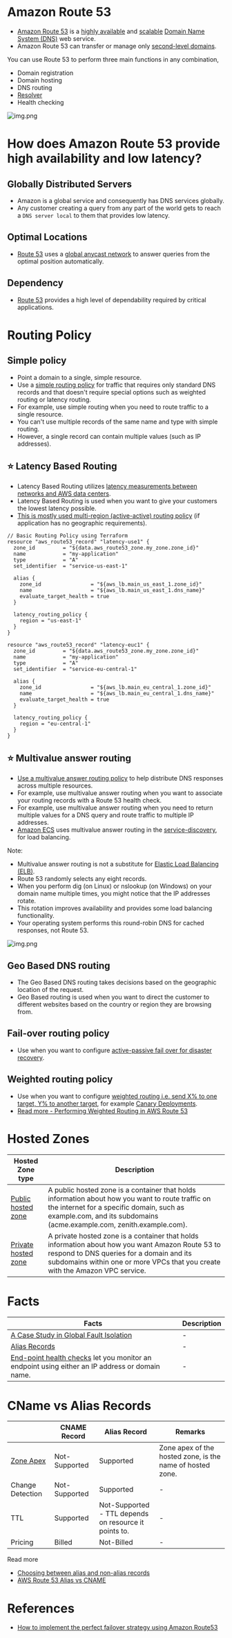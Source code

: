 
# Amazon Route 53
- [Amazon Route 53](https://docs.aws.amazon.com/Route53/latest/DeveloperGuide/Welcome.html) is a [highly available](../../../1_HLDDesignComponents/0_SystemGlossaries/Reliability/HighAvailability.md) and [scalable](../../../1_HLDDesignComponents/0_SystemGlossaries/Scalability/DBScalability.md) [Domain Name System (DNS)](https://www.cloudflare.com/learning/dns/what-is-dns/) web service. 
- Amazon Route 53 can transfer or manage only [second-level domains](https://developer.mozilla.org/en-US/docs/Glossary/Second-level_Domain).

You can use Route 53 to perform three main functions in any combination,
- Domain registration
- Domain hosting
- DNS routing
- [Resolver](https://docs.aws.amazon.com/Route53/latest/DeveloperGuide/resolver.html)
- Health checking

![img.png](../../0_AWSDesigns/DesignMultiRegionActiveActiveArchitectureOnAWS/AWS-Multi-Region-AZ-HA.drawio.png)

# How does Amazon Route 53 provide high availability and low latency?

## Globally Distributed Servers
- Amazon is a global service and consequently has DNS services globally.
- Any customer creating a query from any part of the world gets to reach a `DNS server local` to them that provides low latency.

## Optimal Locations
- [Route 53](https://docs.aws.amazon.com/Route53/latest/DeveloperGuide/Welcome.html) uses a [global anycast network](https://www.cloudflare.com/learning/cdn/glossary/anycast-network/) to answer queries from the optimal position automatically.

## Dependency
- [Route 53](https://docs.aws.amazon.com/Route53/latest/DeveloperGuide/Welcome.html) provides a high level of dependability required by critical applications.

# Routing Policy

## Simple policy
- Point a domain to a single, simple resource.
- Use a [simple routing policy](https://aws.amazon.com/premiumsupport/knowledge-center/multivalue-versus-simple-policies/) for traffic that requires only standard DNS records and that doesn't require special options such as weighted routing or latency routing. 
- For example, use simple routing when you need to route traffic to a single resource. 
- You can't use multiple records of the same name and type with simple routing. 
- However, a single record can contain multiple values (such as IP addresses).

## :star: Latency Based Routing
- Latency Based Routing utilizes [latency measurements between networks and AWS data centers](../../../1_HLDDesignComponents/0_SystemGlossaries/Scalability/LatencyThroughput.md).
- Latency Based Routing is used when you want to give your customers the lowest latency possible.
- [This is mostly used multi-region (active-active) routing policy](../../AWS-Global-Architecture-Region-AZ.md) (if application has no geographic requirements).

````
// Basic Routing Policy using Terraform
resource "aws_route53_record" "latency-use1" {
  zone_id         = "${data.aws_route53_zone.my_zone.zone_id}"
  name            = "my-application"
  type            = "A"
  set_identifier  = "service-us-east-1"

  alias {
    zone_id                = "${aws_lb.main_us_east_1.zone_id}"
    name                   = "${aws_lb.main_us_east_1.dns_name}"
    evaluate_target_health = true
  }

  latency_routing_policy {
    region = "us-east-1"
  }
}

resource "aws_route53_record" "latency-euc1" {
  zone_id         = "${data.aws_route53_zone.my_zone.zone_id}"
  name            = "my-application"
  type            = "A"
  set_identifier  = "service-eu-central-1"

  alias {
    zone_id                = "${aws_lb.main_eu_central_1.zone_id}"
    name                   = "${aws_lb.main_eu_central_1.dns_name}"
    evaluate_target_health = true
  }

  latency_routing_policy {
    region = "eu-central-1"
  }
}
````

## :star: Multivalue answer routing
- [Use a multivalue answer routing policy](https://aws.amazon.com/premiumsupport/knowledge-center/multivalue-versus-simple-policies/) to help distribute DNS responses across multiple resources. 
- For example, use multivalue answer routing when you want to associate your routing records with a Route 53 health check. 
- For example, use multivalue answer routing when you need to return multiple values for a DNS query and route traffic to multiple IP addresses.
- [Amazon ECS](../../4_ContainerOrchestrationServices/AmazonECS/Readme.md) uses multivalue answer routing in the [service-discovery](../../../1_HLDDesignComponents/1_MicroServicesSOA/2_ServiceRegistry&Discovery/Readme.md), for load balancing.

Note: 
- Multivalue answer routing is not a substitute for [Elastic Load Balancing (ELB)](../2_ApplicationNetworking/ElasticLoadBalancer/Readme.md). 
- Route 53 randomly selects any eight records. 
- When you perform dig (on Linux) or nslookup (on Windows) on your domain name multiple times, you might notice that the IP addresses rotate. 
- This rotation improves availability and provides some load balancing functionality. 
- Your operating system performs this round-robin DNS for cached responses, not Route 53.

![img.png](../assets/route53-multi-value-routing.png)

## Geo Based DNS routing
- The Geo Based DNS routing takes decisions based on the geographic location of the request.
- Geo Based routing is used when you want to direct the customer to different websites based on the country or region they are browsing from.

## Fail-over routing policy
- Use when you want to configure [active-passive fail over for disaster recovery](../../../1_HLDDesignComponents/0_SystemGlossaries/Reliability/HighAvailability.md#active-passive-policy).

## Weighted routing policy
- Use when you want to configure [weighted routing i.e. send X% to one target, Y% to another target](https://docs.aws.amazon.com/Route53/latest/DeveloperGuide/resource-record-sets-values-weighted.html), for example [Canary Deployments](../../../1_HLDDesignComponents/0_SystemGlossaries/DevOps/CanaryDeployments.md).
- [Read more - Performing Weighted Routing in AWS Route 53](https://virtualizationreview.com/articles/2020/07/30/weighted-routing.aspx)

# Hosted Zones

| Hosted Zone type                                                                                           | Description                                                                                                                                                                                                                   |
|------------------------------------------------------------------------------------------------------------|-------------------------------------------------------------------------------------------------------------------------------------------------------------------------------------------------------------------------------|
| [Public hosted zone](https://docs.aws.amazon.com/Route53/latest/DeveloperGuide/AboutHZWorkingWith.html)    | A public hosted zone is a container that holds information about how you want to route traffic on the internet for a specific domain, such as example.com, and its subdomains (acme.example.com, zenith.example.com).         |
| [Private hosted zone](https://docs.aws.amazon.com/Route53/latest/DeveloperGuide/hosted-zones-private.html) | A private hosted zone is a container that holds information about how you want Amazon Route 53 to respond to DNS queries for a domain and its subdomains within one or more VPCs that you create with the Amazon VPC service. |

# Facts

| Facts                                                                                                                                                                                | Description |
|--------------------------------------------------------------------------------------------------------------------------------------------------------------------------------------|-------------|
| [A Case Study in Global Fault Isolation](https://aws.amazon.com/blogs/architecture/a-case-study-in-global-fault-isolation/)                                                          | -           |
| [Alias Records](https://repost.aws/knowledge-center/route-53-create-alias-records)                                                                                                   | -           |
| [End-point health checks](https://docs.aws.amazon.com/Route53/latest/DeveloperGuide/health-checks-types.html) let you monitor an endpoint using either an IP address or domain name. | -           |

# CName vs Alias Records

|                                                            | CNAME Record  | Alias Record                                              | Remarks                                                   |
|------------------------------------------------------------|---------------|-----------------------------------------------------------|-----------------------------------------------------------|
| [Zone Apex](https://cloudsoft.io/blog/aws-dns-domain-apex) | Not-Supported | Supported                                                 | Zone apex of the hosted zone, is the name of hosted zone. |
| Change Detection                                           | Not-Supported | Supported                                                 | -                                                         |
| TTL                                                        | Supported     | Not-Supported<br/>- TTL depends on resource it points to. | -                                                         |
| Pricing                                                    | Billed        | Not-Billed                                                | -                                                         |

Read more
- [Choosing between alias and non-alias records](https://docs.aws.amazon.com/Route53/latest/DeveloperGuide/resource-record-sets-choosing-alias-non-alias.html)
- [AWS Route 53 Alias vs CNAME](https://jayendrapatil.com/aws-route-53-alias-vs-cname/)

# References
- [How to implement the perfect failover strategy using Amazon Route53](https://medium.com/dazn-tech/how-to-implement-the-perfect-failover-strategy-using-amazon-route53-1cc4b19fa9c7)
